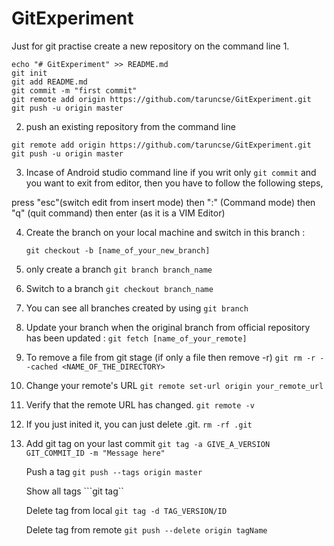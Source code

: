 # GitExperiment
Just for git practise
create a new repository on the command line
1.
```
echo "# GitExperiment" >> README.md
git init 
git add README.md 
git commit -m "first commit" 
git remote add origin https://github.com/taruncse/GitExperiment.git 
git push -u origin master 
```

2. push an existing repository from the command line 

```
git remote add origin https://github.com/taruncse/GitExperiment.git 
git push -u origin master
```
3. Incase of Android studio command line if you writ only ```git commit``` and you want to exit from editor, then you have to follow the following steps, 

press "esc"(switch edit from insert mode) then ":" (Command mode) then "q" (quit command) then enter (as it is a VIM Editor)

4. Create the branch on your local machine and switch in this branch :

   ```git checkout -b [name_of_your_new_branch]```
    
5. only create a branch 
   ```git branch branch_name```
   
6. Switch to a branch 
   ```git checkout branch_name```
7. You can see all branches created by using 
   ```git branch```
8. Update your branch when the original branch from official repository has been updated :
   ```git fetch [name_of_your_remote]```
   
9. To remove a file from git stage (if only a file then remove -r) 
    ```git rm -r --cached <NAME_OF_THE_DIRECTORY>```
10. Change your remote's URL ```git remote set-url origin your_remote_url```
11. Verify that the remote URL has changed. ```git remote -v```
12. If you just inited it, you can just delete .git. ```rm -rf .git```
13. Add git tag on your last commit ```git tag -a GIVE_A_VERSION GIT_COMMIT_ID -m "Message here" ```

    Push a tag ```git push --tags origin master```
    
    Show all tags ```git tag``
    
    Delete tag from local ```git tag -d TAG_VERSION/ID```
    
    Delete tag from remote ```git push --delete origin tagName```
